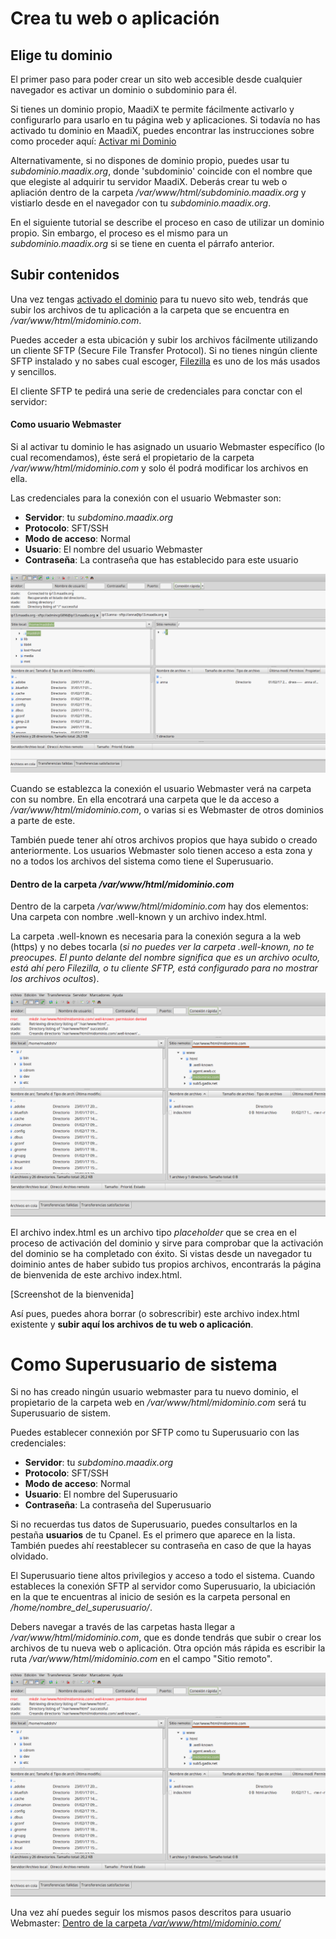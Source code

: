 # Crea tu web o aplicación

## Elige tu dominio

El primer paso para poder crear un sito web accesible desde cualquier navegador es activar un dominio o subdominio para él. 

Si tienes un dominio propio, MaadiX te permite fácilmente activarlo y configurarlo para usarlo en tu página web y aplicaciones. Si todavía no has activado tu dominio en MaadiX, puedes encontrar las instrucciones sobre como proceder aquí: [Activar mi Dominio](dominios.md)

Alternativamente, si no dispones de dominio propio, puedes usar tu *subdominio.maadix.org*, donde 'subdominio' coincide con el nombre que que elegiste al adquirir tu servidor MaadiX. Deberás crear tu web o apliación dentro de la carpeta */var/www/html/subdominio.maadix.org* y vistiarlo desde en el navegador con tu *subdominio.maadix.org*.

En el siguiente tutorial se describe el proceso en caso de utilizar un dominio propio. Sin embargo, el proceso es el mismo para un *subdominio.maadix.org* si se tiene en cuenta el párrafo anterior.

## Subir contenidos

Una vez tengas [activado el dominio](dominios.md) para tu nuevo sito web, tendrás que subir los archivos de tu aplicación a la carpeta que se encuentra en */var/www/html/midominio.com*.   

Puedes acceder a esta ubicación y subir los archivos fácilmente utilizando un cliente SFTP (Secure File Transfer Protocol). Si no tienes ningún cliente SFTP instalado y no sabes cual escoger, [Filezilla](https://filezilla-project.org/) es uno de los más usados y sencillos.

El cliente SFTP te pedirá una serie de credenciales para conctar con el servidor:

#### Como usuario Webmaster  

Si al activar tu dominio le has asignado un usuario Webmaster específico (lo cual recomendamos), éste será el propietario de la carpeta */var/www/html/midominio.com* y solo él podrá modificar los archivos en ella.

Las credenciales para la conexión con el usuario Webmaster son:

* **Servidor**: tu *subdomino.maadix.org*
* **Protocolo**: SFT/SSH  
* **Modo de acceso**: Normal  
* **Usuario**: El nombre del usuario Webmaster
* **Contraseña**: La contraseña que has establecido para este usuario

![Screenshot](img/sftp-anna.png)

Cuando se establezca la conexión el usuario Webmaster verá na carpeta con su nombre. En ella encotrará una carpeta que le da acceso a */var/www/html/midominio.com*, o varias si es Webmaster de otros dominios a parte de este.

También puede tener ahí otros archivos propios que haya subido o creado anteriormente. Los usuarios Webmaster solo tienen acceso a esta zona y no a todos los archivos del sistema como tiene el Superusuario. 

<a id="domain-folder"></a>
#### Dentro de la carpeta */var/www/html/midominio.com* 

Dentro de la carpeta */var/www/html/midominio.com* hay dos elementos: Una carpeta con nombre .well-known y un archivo index.html.  

La carpeta .well-known es necesaria para la conexión segura a la web (https) y no debes tocarla (*si no puedes ver la carpeta .well-known, no te preocupes. El punto delante del nombre significa que es un archivo oculto, está ahí pero Filezilla, o tu cliente SFTP, está configurado para no mostrar los archivos ocultos*).  

![Screenshot](img/sftp-midominio.png)

El archivo index.html es un archivo tipo *placeholder* que se crea en el proceso de activación del dominio y sirve para comprobar que la activación del dominio se ha completado con éxito. Si vistas desde un navegador tu doiminio antes de haber subido tus propios archivos, encontrarás la página de bienvenida de este archivo index.html.  

[Screenshot de la bienvenida]

Así pues, puedes ahora borrar (o sobrescribir) este archivo index.html existente y **subir aquí los archivos de tu web o aplicación**. 

# Como Superusuario de sistema 

Si no has creado ningún usuario webmaster para tu nuevo dominio, el propietario de la carpeta web en */var/www/html/midominio.com* será tu Superusuario de sistem.

Puedes establecer connexión por SFTP como tu Superusuario con las credenciales:

* **Servidor**: tu *subdomino.maadix.org*
* **Protocolo**: SFT/SSH  
* **Modo de acceso**: Normal  
* **Usuario**: El nombre del Superusuario
* **Contraseña**: La contraseña del Superusuario

Si no recuerdas tus datos de Superusuario, puedes consultarlos en la pestaña **usuarios** de tu Cpanel. Es el primero que aparece en la lista. También puedes ahí reestablecer su contraseña en caso de que la hayas olvidado.

El Superusuario tiene altos  privilegios y acceso a todo el sistema. Cuando estableces la conexión SFTP al servidor como Superusuario, la ubiciación en la que te encuentras al inicio de sesión es la carpeta personal en */home/nombre_del_superusuario/*.

Debers navegar a través de las carpetas hasta llegar a */var/www/html/midominio.com*, que es donde tendrás que subir o crear los archivos de tu nueva web o aplicación. Otra opción más rápida es escribir la ruta */var/www/html/midominio.com* en el campo "Sitio remoto".

![Screenshot](img/sftp-midominio.png)

Una vez ahí puedes seguir los mismos pasos descritos para usuario Webmaster: [Dentro de la carpeta */var/www/html/midominio.com/*](#domain-folder)
